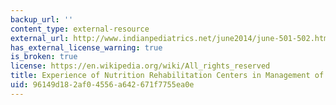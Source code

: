 ```yaml
---
backup_url: ''
content_type: external-resource
external_url: http://www.indianpediatrics.net/june2014/june-501-502.htm
has_external_license_warning: true
is_broken: true
license: https://en.wikipedia.org/wiki/All_rights_reserved
title: Experience of Nutrition Rehabilitation Centers in Management of SAM
uid: 96149d18-2af0-4556-a642-671f7755ea0e
---
```

